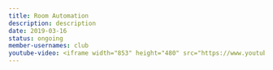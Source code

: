 ```yaml
---
title: Room Automation
description: description
date: 2019-03-16
status: ongoing
member-usernames: club
youtube-video: <iframe width="853" height="480" src="https://www.youtube.com/embed/kR62rWPe4D4" frameborder="0" allow="accelerometer; autoplay; encrypted-media; gyroscope; picture-in-picture" allowfullscreen></iframe>
---
```


